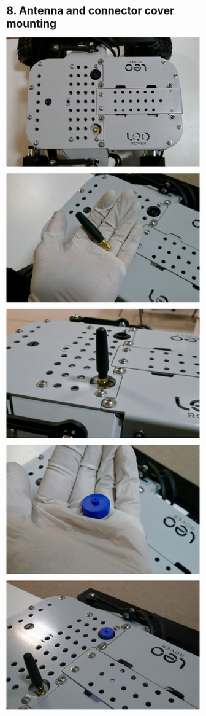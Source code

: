 # 8. Antenna and connector cover mounting

![](../.gitbook/assets/p1020672%20%281%29.jpg)

![](../.gitbook/assets/p1020674.jpg)

![](../.gitbook/assets/p1020677.jpg)

![](../.gitbook/assets/p1020678.jpg)

![](../.gitbook/assets/p1020679.jpg)

